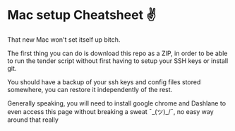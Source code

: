 # Mac setup Cheatsheet ✌️

That new Mac won't set itself up bitch.

The first thing you can do is download this repo as a ZIP, in order to be able to run the tender script without first having to setup your SSH keys or install git.

You should have a backup of your ssh keys and config files stored somewhere, you can restore it independently of the rest.

Generally speaking, you will need to install google chrome and Dashlane to even access this page without breaking a sweat ¯\_(ツ)_/¯, no easy way around that really
